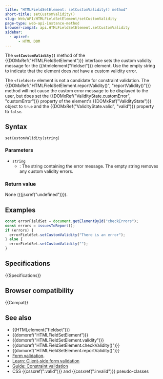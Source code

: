 ```yaml
---
title: "HTMLFieldSetElement: setCustomValidity() method"
short-title: setCustomValidity()
slug: Web/API/HTMLFieldSetElement/setCustomValidity
page-type: web-api-instance-method
browser-compat: api.HTMLFieldSetElement.setCustomValidity
sidebar:
  - apiref:
      - HTML DOM
---
```


The **`setCustomValidity()`** method of the {{DOMxRef("HTMLFieldSetElement")}} interface sets the custom validity message for the {{htmlelement("fieldset")}} element. Use the empty string to indicate that the element does _not_ have a custom validity error.

The `<fieldset>` element is not a candidate for constraint validation. The {{DOMxRef("HTMLFieldSetElement.reportValidity()", "reportValidity()")}} method will not cause the custom error message to be displayed to the user, but does set the {{DOMxRef("ValidityState.customError", "customError")}} property of the element's {{DOMxRef("ValidityState")}} object to `true` and the {{DOMxRef("ValidityState.valid", "valid")}} property to `false`.

## Syntax

```js-nolint
setCustomValidity(string)
```

### Parameters

- `string`
  - : The string containing the error message. The empty string removes any custom validity errors.

### Return value

None ({{jsxref("undefined")}}).

## Examples

```js
const errorFieldSet = document.getElementById("checkErrors");
const errors = issuesToReport();
if (errors) {
  errorFieldSet.setCustomValidity("There is an error");
} else {
  errorFieldSet.setCustomValidity("");
}
```

## Specifications

{{Specifications}}

## Browser compatibility

{{Compat}}

## See also

- {{HTMLelement("fieldset")}}
- {{domxref("HTMLFieldSetElement")}}
- {{domxref("HTMLFieldSetElement.validity")}}
- {{domxref("HTMLFieldSetElement.checkValidity()")}}
- {{domxref("HTMLFieldSetElement.reportValidity()")}}
- [Form validation](/en-US/docs/Web/HTML/Guides/Constraint_validation).
- [Learn: Client-side form validation](/en-US/docs/Learn_web_development/Extensions/Forms/Form_validation)
- [Guide: Constraint validation](/en-US/docs/Web/HTML/Guides/Constraint_validation)
- CSS {{cssxref(":valid")}} and {{cssxref(":invalid")}} pseudo-classes
